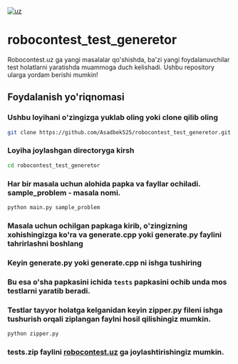 [![uz](https://img.shields.io/badge/lang-en-red.svg)](https://github.com/Asadbek525/robocontest_test_generetor/blob/main/README.md)
# robocontest_test_generetor
Robocontest.uz ga yangi masalalar qo'shishda, ba'zi yangi foydalanuvchilar test holatlarni yaratishda muammoga duch kelishadi. 
Ushbu repository ularga yordam berishi mumkin!

## Foydalanish yo'riqnomasi
### Ushbu loyihani o'zingizga yuklab oling yoki clone qilib oling
```sh
git clone https://github.com/Asadbek525/robocontest_test_generetor.git
```
### Loyiha joylashgan directoryga kirsh
```sh
cd robocontest_test_generetor
```

### Har bir masala uchun alohida papka va fayllar ochiladi. sample_problem - masala nomi.  
```sh
python main.py sample_problem
```

### Masala uchun ochilgan papkaga kirib, o'zingizning xohishingizga ko'ra va generate.cpp yoki generate.py faylini tahrirlashni boshlang

### Keyin generate.py  yoki generate.cpp ni ishga tushiring

### Bu esa o'sha papkasini ichida ```tests``` papkasini ochib unda mos testlarni yaratib beradi.

### Testlar tayyor holatga kelganidan keyin zipper.py fileni ishga tushurish orqali ziplangan faylni hosil qilishingiz mumkin.
```sh
python zipper.py
```

### tests.zip faylini [robocontest.uz](https://robocontest.uz/home) ga joylashtirishingiz mumkin.
